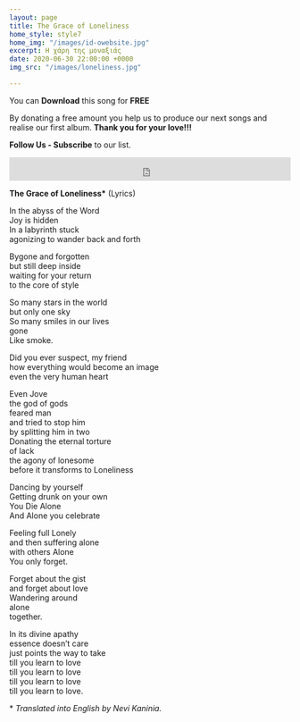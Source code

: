 ```yaml
---
layout: page
title: The Grace of Loneliness
home_style: style7
home_img: "/images/id-owebsite.jpg"
excerpt: Η χάρη της μοναξιάς
date: 2020-06-30 22:00:00 +0000
img_src: "/images/loneliness.jpg"

---
```

You can **Download** this song for **FREE**

By donating a free amount you help us to produce our next songs and realise our first album. **Thank you for your love!!!**

**Follow Us - Subscribe** to our list.

<iframe style="border: 0; width: 100%; height: 42px;" src="https://bandcamp.com/EmbeddedPlayer/album=2634321029/size=small/bgcol=ffffff/linkcol=0687f5/track=3539281572/transparent=true/" seamless><a href="http://imperfectid.bandcamp.com/album/imperfect-id">Imperfect ID by Imperfect ID</a></iframe>

__The Grace of Loneliness*__ (Lyrics)

In the abyss of the Word  
Joy is hidden  
In a labyrinth stuck  
agonizing to wander back and forth

Bygone and forgotten  
but still deep inside  
waiting for your return  
to the core of style

So many stars in the world  
but only one sky  
So many smiles in our lives  
gone  
Like smoke.

Did you ever suspect, my friend  
how everything would become an image  
even the very human heart

Even Jove  
the god of gods  
feared man  
and tried to stop him  
by splitting him in two  
Donating the eternal torture  
of lack  
the agony of lonesome  
before it transforms to Loneliness

Dancing by yourself  
Getting drunk on your own  
You Die Alone  
And Alone you celebrate

Feeling full Lonely  
and then suffering alone  
with others Alone  
You only forget.

Forget about the gist  
and forget about love  
Wandering around  
alone  
together.

In its divine apathy  
essence doesn’t care  
just points the way to take  
till you learn to love  
till you learn to love  
till you learn to love  
till you learn to love.

\* _Translated into English by Nevi Kaninia._